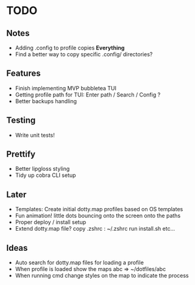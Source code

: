# TODO

## Notes

- Adding .config to profile copies **Everything**
- Find a better way to copy specific .config/ directories?

## Features

- Finish implementing MVP bubbletea TUI
- Getting profile path for TUI: Enter path / Search / Config ?
- Better backups handling

## Testing

- Write unit tests!

## Prettify

- Better lipgloss styling
- Tidy up cobra CLI setup

## Later

- Templates: Create initial dotty.map profiles based on OS templates
- Fun animation! little dots bouncing onto the screen onto the paths
- Proper deploy / install setup
- Extend dotty.map file?
    copy .zshrc : ~/.zshrc
    run install.sh
    etc...


## Ideas

- Auto search for dotty.map files for loading a profile
- When profile is loaded show the maps
    abc => ~/dotfiles/abc
- When running cmd change styles on the map to indicate the process

